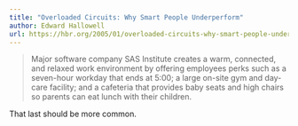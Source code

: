 ```yaml
---
title: "Overloaded Circuits: Why Smart People Underperform"
author: Edward Hallowell
url: https://hbr.org/2005/01/overloaded-circuits-why-smart-people-underperform
---
```


> Major software company SAS Institute creates a warm, connected, and relaxed work environment by offering employees perks such as a seven-hour workday that ends at 5:00; a large on-site gym and day-care facility; and a cafeteria that provides baby seats and high chairs so parents can eat lunch with their children.

That last should be more common.



